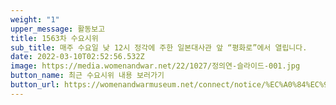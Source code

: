 ```yaml
---
weight: "1"
upper_message: 활동보고
title: 1563차 수요시위
sub_title: 매주 수요일 낮 12시 정각에 주한 일본대사관 앞 “평화로”에서 열립니다.
date: 2022-03-10T02:52:56.532Z
image: https://media.womenandwar.net/22/1027/정의연-슬라이드-001.jpg
button_name: 최근 수요시위 내용 보러가기
button_url: https://womenandwarmuseum.net/connect/notice/%EC%A0%84%EC%9F%81%EA%B3%BC%EC%97%AC%EC%84%B1%EC%9D%B8%EA%B6%8C%EB%B0%95%EB%AC%BC%EA%B4%80-%EC%9E%90%EC%9B%90%ED%99%9C%EB%8F%99%EA%B0%80-%EB%AA%A8%EC%A7%91-%EB%8C%80%EB%A9%B4-%EB%B9%84%EB%8C%80%EB%A9%B4/
---
```

